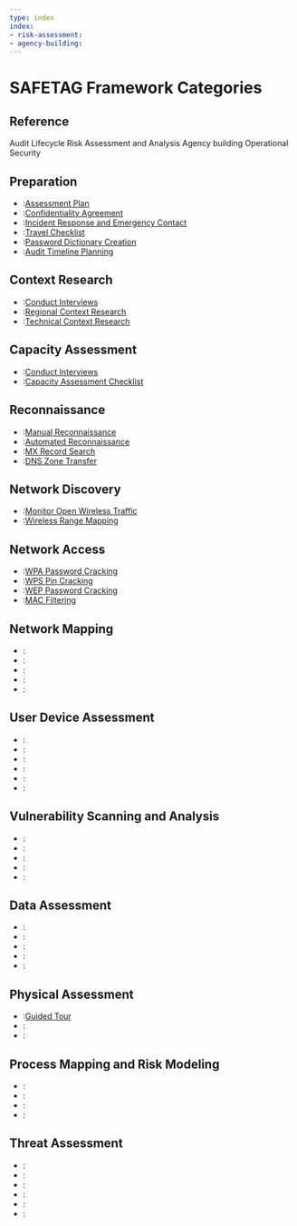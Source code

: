```yaml
---
type: index
index:
- risk-assessment:
- agency-building:
---
```


# SAFETAG Framework Categories

## Reference

Audit Lifecycle
Risk Assessment and Analysis
Agency building
Operational Security

## Preparation

  * :[Assessment Plan](activities/assessment-plan)
  * :[Confidentiality Agreement](activities/confidentiality-agreement)
  * :[Incident Response and Emergency Contact](activities/incident-preparation)
  * :[Travel Checklist](activities/travel-checklist)
  * :[Password Dictionary Creation](activities/password-dictionary-creation)
  * :[Audit Timeline Planning](activities/audit-timeline-planning)

## Context Research


  * :[Conduct Interviews](activities/interviews)
  * :[Regional Context Research](activities/regional-context-research)
  * :[Technical Context Research](activities/technical-context-research)

## Capacity Assessment

  * :[Conduct Interviews](activities/interviews)
  * :[Capacity Assessment Checklist](activities/capacity-assessment-cheatsheet)

## Reconnaissance

  * :[Manual Reconnaissance](activities/manual-recon)
  * :[Automated Reconnaissance](activities/automated-recon)
  * :[MX Record Search](activities/mx-record-search)
  * :[DNS Zone Transfer](activities/dns-zone-transfer)

## Network Discovery

  * :[Monitor Open Wireless Traffic](activities/monitor-open-wireless-traffic)
  * :[Wireless Range Mapping](activities/wireless-range-mapping)

## Network Access

  * :[WPA Password Cracking](activities/wpa-password-cracking)
  * :[WPS Pin Cracking](activities/wps-pin-cracking)
  * :[WEP Password Cracking](activities/wep-password-cracking)
  * :[MAC Filtering](activities/mac-filtering)

## Network Mapping

  * :[](activities/network-scanning)
  * :[](activities/traffic-analysis)
  * :[](activities/router-attacks)
  * :[](activities/wireless-range-mapping)
  * :[](activities/monitor-open-wireless-traffic)


## User Device Assessment

  * :[](activities/device-checklist)
  * :[](activities/day-in-the-life)
  * :[](activities/firewire)
  * :[](activities/password-security)
  * :[](activities/guided-tour)
  * :[](activities/check-user-browser-vulns)

## Vulnerability Scanning and Analysis

  * :[](activities/vulnerability-scanning)
  * :[](activities/cms-version)
  * :[](activities/vulnerability-research)
  * :[](activities/check-config-files)
  * :[](activities/router-attacks)

## Data Assessment

  * :[](activities/sensitive-data)
  * :[](activities/data-lost-and-found)
  * :[](activities/impact-lost-device)
  * :[](activities/impact-found-device)
  * :[](activities/private-data)

## Physical Assessment

  * :[Guided Tour](activities/guided-tour)
  * :[](activities/impact-lost-device)
  * :[](activities/impact-found-device)

## Process Mapping and Risk Modeling

  * :[](activities/process-mapping-activity)
  * :[](activities/pre-mortum-risk-assessment-activity)
  * :[](activities/risk-matrix)
  * :[](activities/sensitive-data)

## Threat Assessment

  * :[](activities/pre-mortum-risk-assessment-activity)
  * :[](activities/sensitive-data)
  * :[](activities/threat-identification)
  * :[](activities/risk-matrix)
  * :[](activities/threat-interaction)
  * :[](activities/regional-context-research)
